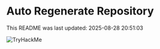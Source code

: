 # Auto Regenerate Repository

This README was last updated: 2025-08-28 20:51:03

 ![TryHackMe](https://tryhackme.com/badge/533634)